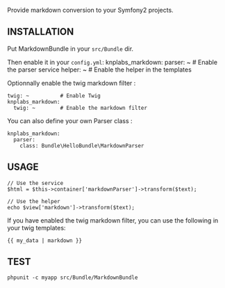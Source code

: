 Provide markdown conversion to your Symfony2 projects.

## INSTALLATION

Put MarkdownBundle in your `src/Bundle` dir.

Then enable it in your `config.yml`:
    knplabs_markdown:
      parser: ~      # Enable the parser service
      helper: ~      # Enable the helper in the templates

Optionnally enable the twig markdown filter :

    twig: ~          # Enable Twig
    knplabs_markdown:
      twig: ~        # Enable the markdown filter

You can also define your own Parser class :

    knplabs_markdown:
      parser:
        class: Bundle\HelloBundle\MarkdownParser

## USAGE

    // Use the service
    $html = $this->container['markdownParser']->transform($text);

    // Use the helper
    echo $view['markdown']->transform($text);

If you have enabled the twig markdown filter, you can use the following in your twig templates:

    {{ my_data | markdown }}

## TEST

    phpunit -c myapp src/Bundle/MarkdownBundle
